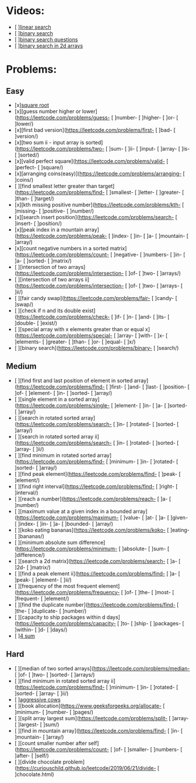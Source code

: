 # Videos:

- [ ][linear search](https://youtu.be/_HRA37X8N_Q)
- [ ][binary search](https://youtu.be/f6UU7V3szVw)
- [ ][binary search questions](https://youtu.be/W9QJ8HaRvJQ)
- [ ][binary search in 2d arrays](https://youtu.be/enI_KyGLYPo)

# Problems:

## Easy

- [x][square root](https://leetcode.com/problems/sqrtx/)
- [x][guess number higher or lower](https://leetcode.com/problems/guess- [ ]number- [ ]higher- [ ]or- [ ]lower/)
- [x][first bad version](https://leetcode.com/problems/first- [ ]bad- [ ]version/)
- [x][two sum ii - input array is sorted](https://leetcode.com/problems/two- [ ]sum- [ ]ii- [ ]input- [ ]array- [ ]is- [ ]sorted/)
- [x][valid perfect square](https://leetcode.com/problems/valid- [ ]perfect- [ ]square/)
- [x][arranging coins(easy)](https://leetcode.com/problems/arranging- [ ]coins/)
- [ ][find smallest letter greater than target](https://leetcode.com/problems/find- [ ]smallest- [ ]letter- [ ]greater- [ ]than- [ ]target/)
- [x][kth missing positive number](https://leetcode.com/problems/kth- [ ]missing- [ ]positive- [ ]number/)
- [x][search insert position](https://leetcode.com/problems/search- [ ]insert- [ ]position/)
- [x][peak index in a mountain array](https://leetcode.com/problems/peak- [ ]index- [ ]in- [ ]a- [ ]mountain- [ ]array/)
- [x][count negative numbers in a sorted matrix](https://leetcode.com/problems/count- [ ]negative- [ ]numbers- [ ]in- [ ]a- [ ]sorted- [ ]matrix/)
- [ ][intersection of two arrays](https://leetcode.com/problems/intersection- [ ]of- [ ]two- [ ]arrays/)
- [ ][intersection of two arrays ii](https://leetcode.com/problems/intersection- [ ]of- [ ]two- [ ]arrays- [ ]ii/)
- [ ][fair candy swap](https://leetcode.com/problems/fair- [ ]candy- [ ]swap/)
- [ ][check if n and its double exist](https://leetcode.com/problems/check- [ ]if- [ ]n- [ ]and- [ ]its- [ ]double- [ ]exist/)
- [ ][special array with x elements greater than or equal x](https://leetcode.com/problems/special- [ ]array- [ ]with- [ ]x- [ ]elements- [ ]greater- [ ]than- [ ]or- [ ]equal- [ ]x/)
- [ ][binary search](https://leetcode.com/problems/binary- [ ]search/)

## Medium

- [ ][find first and last position of element in sorted array](https://leetcode.com/problems/find- [ ]first- [ ]and- [ ]last- [ ]position- [ ]of- [ ]element- [ ]in- [ ]sorted- [ ]array/)
- [ ][single element in a sorted array](https://leetcode.com/problems/single- [ ]element- [ ]in- [ ]a- [ ]sorted- [ ]array/)
- [ ][search in rotated sorted array](https://leetcode.com/problems/search- [ ]in- [ ]rotated- [ ]sorted- [ ]array/)
- [ ][search in rotated sorted array ii](https://leetcode.com/problems/search- [ ]in- [ ]rotated- [ ]sorted- [ ]array- [ ]ii/)
- [ ][find minimum in rotated sorted array](https://leetcode.com/problems/find- [ ]minimum- [ ]in- [ ]rotated- [ ]sorted- [ ]array/)
- [ ][find peak element](https://leetcode.com/problems/find- [ ]peak- [ ]element/)
- [ ][find right interval](https://leetcode.com/problems/find- [ ]right- [ ]interval/)
- [ ][reach a number](https://leetcode.com/problems/reach- [ ]a- [ ]number/)
- [ ][maximum value at a given index in a bounded array](https://leetcode.com/problems/maximum- [ ]value- [ ]at- [ ]a- [ ]given- [ ]index- [ ]in- [ ]a- [ ]bounded- [ ]array/)
- [ ][koko eating bananas](https://leetcode.com/problems/koko- [ ]eating- [ ]bananas/)
- [ ][minimum absolute sum difference](https://leetcode.com/problems/minimum- [ ]absolute- [ ]sum- [ ]difference/)
- [ ][search a 2d matrix](https://leetcode.com/problems/search- [ ]a- [ ]2d- [ ]matrix/)
- [ ][find a peak element ii](https://leetcode.com/problems/find- [ ]a- [ ]peak- [ ]element- [ ]ii/)
- [ ][frequency of the most frequent element](https://leetcode.com/problems/frequency- [ ]of- [ ]the- [ ]most- [ ]frequent- [ ]element/)
- [ ][find the duplicate number](https://leetcode.com/problems/find- [ ]the- [ ]duplicate- [ ]number/)
- [ ][capacity to ship packages within d days](https://leetcode.com/problems/capacity- [ ]to- [ ]ship- [ ]packages- [ ]within- [ ]d- [ ]days/)
- [ ][4 sum](https://leetcode.com/problems/4sum/)

## Hard

- [ ][median of two sorted arrays](https://leetcode.com/problems/median- [ ]of- [ ]two- [ ]sorted- [ ]arrays/)
- [ ][find minimum in rotated sorted array ii](https://leetcode.com/problems/find- [ ]minimum- [ ]in- [ ]rotated- [ ]sorted- [ ]array- [ ]ii/)
- [ ][aggressive cows](https://www.spoj.com/problems/AGGRCOW/)
- [ ][book allocation](https://www.geeksforgeeks.org/allocate- [ ]minimum- [ ]number- [ ]pages/)
- [ ][split array largest sum](https://leetcode.com/problems/split- [ ]array- [ ]largest- [ ]sum/)
- [ ][find in mountain array](https://leetcode.com/problems/find- [ ]in- [ ]mountain- [ ]array/)
- [ ][count smaller number after self](https://leetcode.com/problems/count- [ ]of- [ ]smaller- [ ]numbers- [ ]after- [ ]self/)
- [ ][divide chocolate problem](https://curiouschild.github.io/leetcode/2019/06/21/divide- [ ]chocolate.html)
